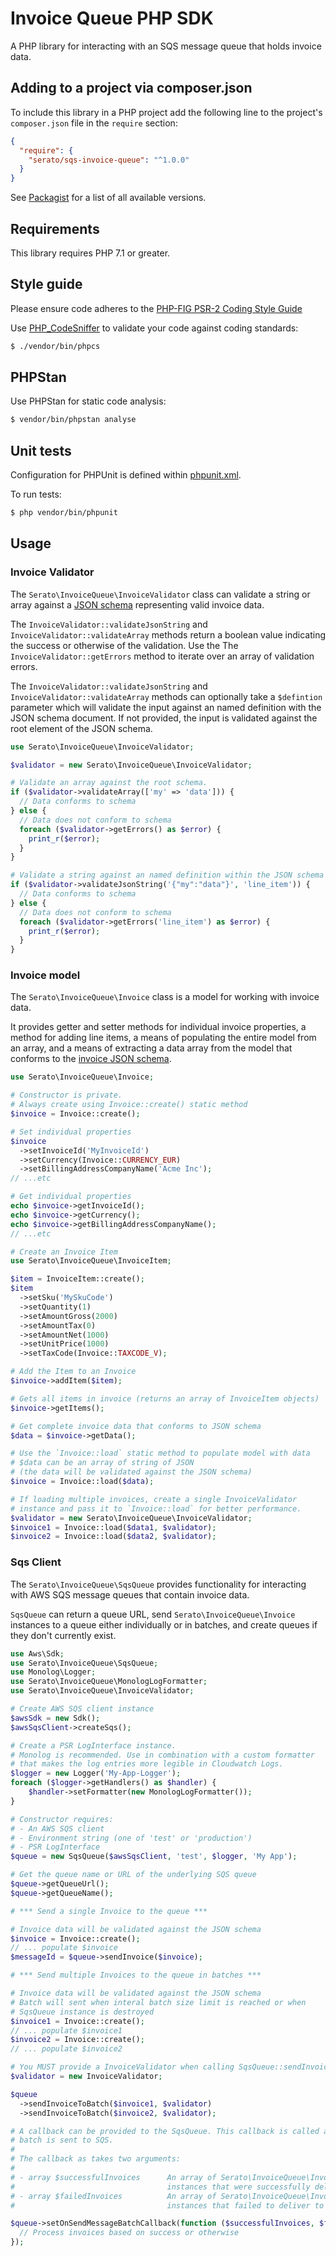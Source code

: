 # Invoice Queue PHP SDK

A PHP library for interacting with an SQS message queue that holds invoice data.

## Adding to a project via composer.json

To include this library in a PHP project add the following line to the project's
`composer.json` file in the `require` section:

```json
{
  "require": {
    "serato/sqs-invoice-queue": "^1.0.0"
  }
}
```
See [Packagist](https://packagist.org/packages/serato/invoice-queue-php) for a list of all
available versions.

## Requirements

This library requires PHP 7.1 or greater.

## Style guide

Please ensure code adheres to the [PHP-FIG PSR-2 Coding Style Guide](http://www.php-fig.org/psr/psr-2/)

Use [PHP_CodeSniffer](https://github.com/squizlabs/PHP_CodeSniffer/wiki) to validate your code against
coding standards:

```bash
$ ./vendor/bin/phpcs
```

## PHPStan

Use PHPStan for static code analysis:

```bash
$ vendor/bin/phpstan analyse
```

## Unit tests

Configuration for PHPUnit is defined within [phpunit.xml](phpunit.xml).

To run tests:

```bash
$ php vendor/bin/phpunit
```

## Usage

### Invoice Validator

The `Serato\InvoiceQueue\InvoiceValidator` class can validate a string or array against a
[JSON schema](./resources/invoice_schema.json) representing valid invoice data.

The `InvoiceValidator::validateJsonString` and `InvoiceValidator::validateArray` methods return a boolean value
indicating the success or otherwise of the validation. Use the The `InvoiceValidator::getErrors` method to
iterate over an array of validation errors.

The `InvoiceValidator::validateJsonString` and `InvoiceValidator::validateArray` methods can optionally take a
`$defintion` parameter which will validate the input against an named definition with the JSON schema document.
If not provided, the input is validated against the root element of the JSON schema.

```php
use Serato\InvoiceQueue\InvoiceValidator;

$validator = new Serato\InvoiceQueue\InvoiceValidator;

# Validate an array against the root schema.
if ($validator->validateArray(['my' => 'data'])) {
  // Data conforms to schema
} else {
  // Data does not conform to schema
  foreach ($validator->getErrors() as $error) {
    print_r($error);
  }
}

# Validate a string against an named definition within the JSON schema
if ($validator->validateJsonString('{"my":"data"}', 'line_item')) {
  // Data conforms to schema
} else {
  // Data does not conform to schema
  foreach ($validator->getErrors('line_item') as $error) {
    print_r($error);
  }
}
```

### Invoice model

The `Serato\InvoiceQueue\Invoice` class is a model for working with invoice data.

It provides getter and setter methods for individual invoice properties, a method for adding line items,
a means of populating the entire model from an array, and a means of extracting a data array from the model
that conforms to the [invoice JSON schema](./resources/invoice_schema.json).

```php
use Serato\InvoiceQueue\Invoice;

# Constructor is private.
# Always create using Invoice::create() static method
$invoice = Invoice::create();

# Set individual properties
$invoice
  ->setInvoiceId('MyInvoiceId')
  ->setCurrency(Invoice::CURRENCY_EUR)
  ->setBillingAddressCompanyName('Acme Inc');
// ...etc

# Get individual properties
echo $invoice->getInvoiceId();
echo $invoice->getCurrency();
echo $invoice->getBillingAddressCompanyName();
// ...etc

# Create an Invoice Item
use Serato\InvoiceQueue\InvoiceItem;

$item = InvoiceItem::create();
$item
  ->setSku('MySkuCode')
  ->setQuantity(1)
  ->setAmountGross(2000)
  ->setAmountTax(0)
  ->setAmountNet(1000)
  ->setUnitPrice(1000)
  ->setTaxCode(Invoice::TAXCODE_V);

# Add the Item to an Invoice
$invoice->addItem($item);

# Gets all items in invoice (returns an array of InvoiceItem objects)
$invoice->getItems();

# Get complete invoice data that conforms to JSON schema
$data = $invoice->getData();

# Use the `Invoice::load` static method to populate model with data
# $data can be an array of string of JSON
# (the data will be validated against the JSON schema)
$invoice = Invoice::load($data);

# If loading multiple invoices, create a single InvoiceValidator
# instance and pass it to `Invoice::load` for better performance.
$validator = new Serato\InvoiceQueue\InvoiceValidator;
$invoice1 = Invoice::load($data1, $validator);
$invoice2 = Invoice::load($data2, $validator);

```

### Sqs Client

The `Serato\InvoiceQueue\SqsQueue` provides functionality for interacting with AWS SQS message queues that
contain invoice data.

`SqsQueue` can return a queue URL, send `Serato\InvoiceQueue\Invoice` instances to a queue either individually
or in batches, and create queues if they don't currently exist.

```php
use Aws\Sdk;
use Serato\InvoiceQueue\SqsQueue;
use Monolog\Logger;
use Serato\InvoiceQueue\MonologLogFormatter;
use Serato\InvoiceQueue\InvoiceValidator;

# Create AWS SQS client instance
$awsSdk = new Sdk();
$awsSqsClient->createSqs();

# Create a PSR LogInterface instance.
# Monolog is recommended. Use in combination with a custom formatter
# that makes the log entries more legible in Cloudwatch Logs.
$logger = new Logger('My-App-Logger');
foreach ($logger->getHandlers() as $handler) {
    $handler->setFormatter(new MonologLogFormatter());
}

# Constructor requires:
# - An AWS SQS client
# - Environment string (one of 'test' or 'production')
# - PSR LogInterface
$queue = new SqsQueue($awsSqsClient, 'test', $logger, 'My App');

# Get the queue name or URL of the underlying SQS queue
$queue->getQueueUrl();
$queue->getQueueName();

# *** Send a single Invoice to the queue ***

# Invoice data will be validated against the JSON schema
$invoice = Invoice::create();
// ... populate $invoice
$messageId = $queue->sendInvoice($invoice);

# *** Send multiple Invoices to the queue in batches ***

# Invoice data will be validated against the JSON schema
# Batch will sent when interal batch size limit is reached or when
# SqsQueue instance is destroyed
$invoice1 = Invoice::create();
// ... populate $invoice1
$invoice2 = Invoice::create();
// ... populate $invoice2

# You MUST provide a InvoiceValidator when calling SqsQueue::sendInvoiceToBatch
$validator = new InvoiceValidator;

$queue
  ->sendInvoiceToBatch($invoice1, $validator)
  ->sendInvoiceToBatch($invoice2, $validator);

# A callback can be provided to the SqsQueue. This callback is called after every
# batch is sent to SQS.
#
# The callback as takes two arguments:
#
# - array $successfulInvoices      An array of Serato\InvoiceQueue\Invoice
#                                  instances that were successfully delivered to SQS.
# - array $failedInvoices          An array of Serato\InvoiceQueue\Invoice
#                                  instances that failed to deliver to SQS.

$queue->setOnSendMessageBatchCallback(function ($successfulInvoices, $failedInvoices ) {
  // Process invoices based on success or otherwise
});
```

